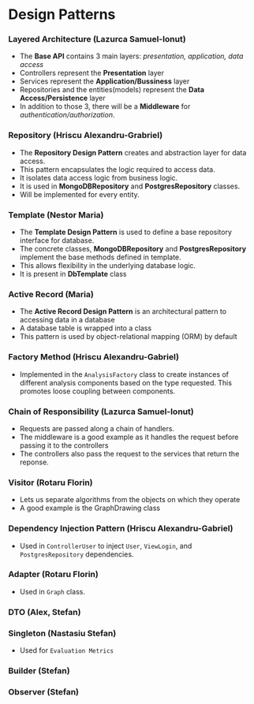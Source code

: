 # Design Patterns

### Layered Architecture (Lazurca Samuel-Ionut)

- The **Base API** contains 3 main layers: _presentation, application, data access_
- Controllers represent the **Presentation** layer
- Services represent the **Application/Bussiness** layer
- Repositories and the entities(models) represent the **Data Access/Persistence** layer
- In addition to those 3, there will be a **Middleware** for _authentication/authorization_.

### Repository (Hriscu Alexandru-Grabriel)

- The **Repository Design Pattern** creates and abstraction layer for data access.
- This pattern encapsulates the logic required to access data.
- It isolates data access logic from business logic.
- It is used in **MongoDBRepository** and **PostgresRepository** classes.
- Will be implemented for every entity.
  
### Template (Nestor Maria)

- The **Template Design Pattern** is used to define a base repository interface for database.
- The concrete classes, **MongoDBRepository** and **PostgresRepository** implement the base methods defined in template.
- This allows flexibility in the underlying database logic.
- It is present in **DbTemplate** class

### Active Record (Maria)

- The **Active Record Design Pattern** is an architectural pattern to accessing data in a database
- A database table is wrapped into a class
- This pattern is used by object-relational mapping (ORM) by default

### Factory Method (Hriscu Alexandru-Gabriel)

- Implemented in the ``AnalysisFactory`` class to create instances of different analysis components based on the type requested. This promotes loose coupling between components.

### Chain of Responsibility (Lazurca Samuel-Ionut)

- Requests are passed along a chain of handlers.
- The middleware is a good example as it handles the request before passing it to the controllers
- The controllers also pass the request to the services that return the reponse.

### Visitor (Rotaru Florin)

- Lets us separate algorithms from the objects on which they operate
- A good example is the GraphDrawing class

### Dependency Injection Pattern (Hriscu Alexandru-Gabriel)

- Used in ``ControllerUser`` to inject ``User``, ``ViewLogin``, and ``PostgresRepository`` dependencies.

### Adapter (Rotaru Florin)

- Used in ``Graph`` class.

### DTO (Alex, Stefan)

### Singleton (Nastasiu Stefan)

- Used for ``Evaluation Metrics``

### Builder (Stefan)

### Observer (Stefan)
